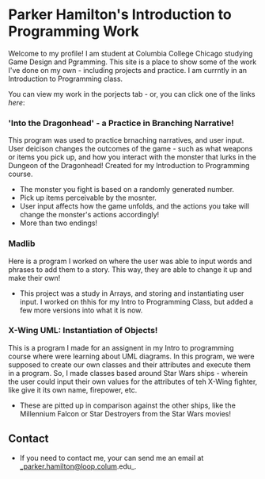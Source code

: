 # Parker Hamilton's Introduction to Programming Work

Welcome to my profile!
I am student at Columbia College Chicago studying Game Design and Pgramming. This site is a place to show some of the work I've done on my own - including projects and practice. I am currntly in an Introduction to Programming class.

You can view my work in the porjects tab - or, you can click one of the links _here_:


### 'Into the Dragonhead' - a Practice in Branching Narrative!
This program was used to practice brnaching narratives, and user input. User deicison changes the outcomes of the game - such as what weapons or items you pick up, and how you interact with the monster that lurks in the Dungeon of the Dragonhead! Created for my Introduction to Programming course.
- The monster you fight is based on a randomly generated number.
- Pick up items perceivable by the mosnter.
- User input affects how the game unfolds, and the actions you take will change the monster's actions accordingly!
- More than two endings!


### Madlib
Here is a program I worked on where the user was able to input words and phrases to add them to a story. This way, they are able to change it up and make their own!
- This project was a study in Arrays, and storing and instantiating user input. I worked on thhis for my Intro to Programming Class, but added a few more versions into what it is now.


### X-Wing UML: Instantiation of Objects!
This is a program I made for an assignent in my Intro to programming course where were learning about UML diagrams. In this program, we were supposed to create our own classes and their attributes and execute them in a program. So, I made classes based around Star Wars ships - wherein the user could input their own values for the attributes of teh X-Wing fighter, like give it its own name, firepower, etc. 
- These are pitted up in comparison against the other ships, like the Millennium Falcon or Star Destroyers from the Star Wars movies!


## Contact
- If you need to contact me, your can send me an email at _parker.hamilton@loop.colum.edu_.

